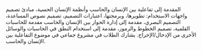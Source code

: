 المقدمة إلى تفاعلية بين الإنسان والحاسب وأنظمة الإنسان الحسية، مبادئ تصميم واجهات الاستخدام: تطويرها، وبرمجتها، اعتبارات
التصميم، تصميم نصوص المساعدة، التصميم البصري، مقدمة إلى إدارة الحوار بين الإنسان والحاسب مقدمة للحاسبات القلمية، تصميم
الخطوط والرموز، مقدمة إلى استخدام النطق في الحاسبات والوسائل الأخرى من الإدخال/الإخراج. يشارك الطلاب في مشروع جماعي في
موضوع التفاعلية بين الإنسان والحاسب.
